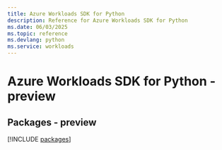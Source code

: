 ```yaml
---
title: Azure Workloads SDK for Python
description: Reference for Azure Workloads SDK for Python
ms.date: 06/03/2025
ms.topic: reference
ms.devlang: python
ms.service: workloads
---
```

# Azure Workloads SDK for Python - preview
## Packages - preview
[!INCLUDE [packages](workloads-index.md)]